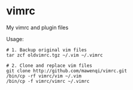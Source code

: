 vimrc
=====

My vimrc and plugin files

Usage:

    # 1. Backup original vim files
    tar zcf oldvimrc.tgz ~/.vim ~/.vimrc

    # 2. Clone and replace vim files
    git clone http://github.com/mawenqi/vimrc.git
    /bin/cp -rf vimrc/vim ~/.vim
    /bin/cp -f vimrc/vimrc ~/.vimrc

